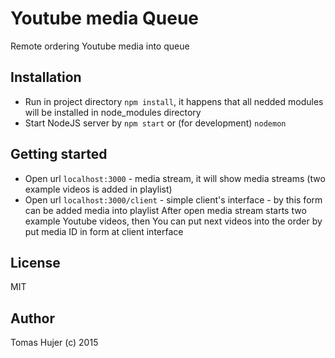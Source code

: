 # Youtube media Queue
Remote ordering Youtube media into queue

## Installation
* Run in project directory `npm install`, it happens that all nedded modules will be installed in node_modules directory
* Start NodeJS server by `npm start` or (for development) `nodemon`

## Getting started
* Open url `localhost:3000` - media stream, it will show media streams (two example videos is added in playlist)
* Open url `localhost:3000/client` - simple client's interface - by this form can be added media into playlist
After open media stream starts two example Youtube videos, then You can put next videos into the order by put media ID in form at client interface

License
----
MIT

## Author
Tomas Hujer (c) 2015
